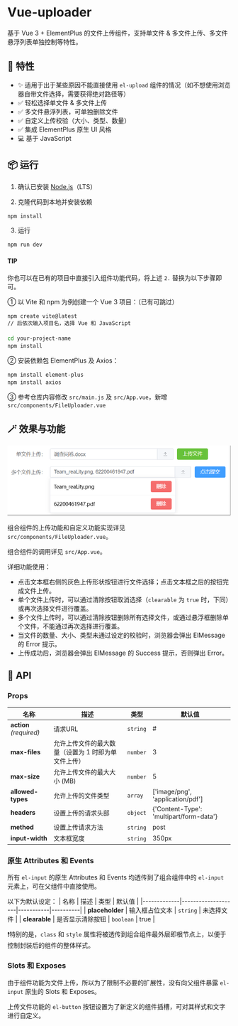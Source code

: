 # Vue-uploader

基于 Vue 3 + ElementPlus 的文件上传组件，支持单文件 & 多文件上传、多文件悬浮列表单独控制等特性。

## 🚀 特性

- ✨ 适用于出于某些原因不能直接使用 `el-upload` 组件的情况（如不想使用浏览器自带文件选择，需要获得绝对路径等）
- ✅ 轻松选择单文件 & 多文件上传
- ✅ 多文件悬浮列表，可单独删除文件
- ✅ 自定义上传校验（大小、类型、数量）
- ✅ 集成 ElementPlus 原生 UI 风格
- 💻 基于 JavaScript

## 📦 运行

1. 确认已安装 [Node.js](https://nodejs.org/)（LTS）

2. 克隆代码到本地并安装依赖
```bash
npm install
```
3. 运行
```bash
npm run dev
```

#### TIP
你也可以在已有的项目中直接引入组件功能代码，将上述 `2.` 替换为以下步骤即可。

① 以 Vite 和 npm 为例创建一个 Vue 3 项目：（已有可跳过）
```bash
npm create vite@latest
// 后依次输入项目名，选择 Vue 和 JavaScript

cd your-project-name
npm install
```

② 安装依赖包 ElementPlus 及 Axios：
```bash
npm install element-plus
npm install axios
```

③ 参考仓库内容修改 `src/main.js` 及 `src/App.vue`，新增 `src/components/FileUploader.vue`

## 🪄 效果与功能

![运行效果示例](/public/demo.png)

组合组件的上传功能和自定义功能实现详见 `src/components/FileUploader.vue`。

组合组件的调用详见 `src/App.vue`。

详细功能使用：

- 点击文本框右侧的灰色上传形状按钮进行文件选择；点击文本框之后的按钮完成文件上传。
- 单个文件上传时，可以通过清除按钮取消选择（`clearable` 为 `true` 时，下同）或再次选择文件进行覆盖。
- 多个文件上传时，可以通过清除按钮删除所有选择文件，或通过悬浮框删除单个文件，不能通过再次选择进行覆盖。
- 当文件的数量、大小、类型未通过设定的校验时，浏览器会弹出 ElMessage 的 Error 提示。
- 上传成功后，浏览器会弹出 ElMessage 的 Success 提示，否则弹出 Error。

## 🔧 API

### Props
| 名称           | 描述                | 类型      | 默认值   |
|----------------|---------------------|-----------|----------|
| **action**  *(required)* | 请求URL     | `string`  | #        |
| **max-files**  | 允许上传文件的最大数量（设置为 1 时即为单文件上传） | `number`  | 3        |
| **max-size**  | 允许上传文件的最大大小 (MB) | `number`  | 5        |
| **allowed-types**  | 允许上传的文件类型 | `array`  | ['image/png', 'application/pdf'] |
| **headers**    | 设置上传的请求头部  | `object`  | {'Content-Type': 'multipart/form-data'} |
| **method**     | 设置上传请求方法    | `string`  | post     |
| **input-width** | 文本框宽度    | `string`  | 350px     |

### 原生 Attributes 和 Events
所有 `el-input` 的原生 Attributes 和 Events 均透传到了组合组件中的 `el-input` 元素上，可在父组件中直接使用。

以下为默认设定：
| 名称        | 描述               | 类型      | 默认值   |
|-------------|--------------------|-----------|----------|
| **placeholder** | 输入框占位文本     | `string`  | 未选择文件 |
| **clearable**   | 是否显示清除按钮   | `boolean` | true     |

❗特别的是，`class` 和 `style` 属性将被透传到组合组件最外层即根节点上，以便于控制封装后的组件的整体样式。

### Slots 和 Exposes
由于组件功能为文件上传，所以为了限制不必要的扩展性，没有向父组件暴露 `el-input` 原生的 Slots 和 Exposes。

上传文件功能的 `el-button` 按钮设置为了新定义的组件插槽，可对其样式和文字进行自定义。